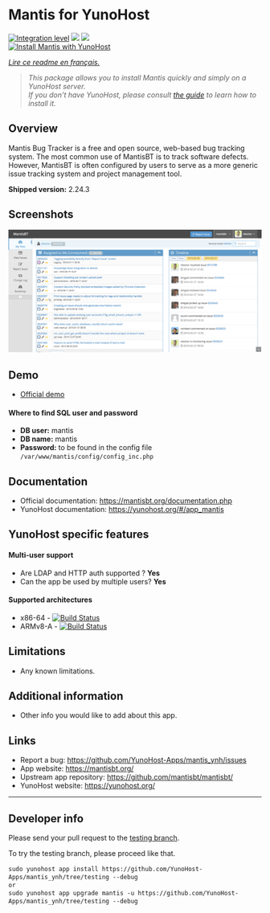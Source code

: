 # Mantis for YunoHost

[![Integration level](https://dash.yunohost.org/integration/mantis.svg)](https://dash.yunohost.org/appci/app/mantis) ![](https://ci-apps.yunohost.org/ci/badges/mantis.status.svg) ![](https://ci-apps.yunohost.org/ci/badges/mantis.maintain.svg)  
[![Install Mantis with YunoHost](https://install-app.yunohost.org/install-with-yunohost.svg)](https://install-app.yunohost.org/?app=mantis)

*[Lire ce readme en français.](./README_fr.md)*

> *This package allows you to install Mantis quickly and simply on a YunoHost server.  
If you don't have YunoHost, please consult [the guide](https://yunohost.org/#/install) to learn how to install it.*

## Overview

Mantis Bug Tracker is a free and open source, web-based bug tracking system. The most common use of MantisBT is to track software defects. However, MantisBT is often configured by users to serve as a more generic issue tracking system and project management tool.

**Shipped version:** 2.24.3

## Screenshots

![](https://github.com/mantisbt/mantisbt/blob/master/doc/modern_my_view.png)

## Demo

* [Official demo](https://mantisbt.org/bugs/my_view_page.php)

#### Where to find SQL user and password

- **DB user:** mantis
- **DB name:** mantis
- **Password:** to be found in the config file `/var/www/mantis/config/config_inc.php`

## Documentation

 * Official documentation: https://mantisbt.org/documentation.php
 * YunoHost documentation: https://yunohost.org/#/app_mantis

## YunoHost specific features

#### Multi-user support

* Are LDAP and HTTP auth supported ? **Yes**
* Can the app be used by multiple users? **Yes**

#### Supported architectures

* x86-64 - [![Build Status](https://ci-apps.yunohost.org/ci/logs/mantis%20%28Apps%29.svg)](https://ci-apps.yunohost.org/ci/apps/mantis/)
* ARMv8-A - [![Build Status](https://ci-apps-arm.yunohost.org/ci/logs/mantis%20%28Apps%29.svg)](https://ci-apps-arm.yunohost.org/ci/apps/mantis/)

## Limitations

* Any known limitations.

## Additional information

* Other info you would like to add about this app.

## Links

 * Report a bug: https://github.com/YunoHost-Apps/mantis_ynh/issues
 * App website: https://mantisbt.org/
 * Upstream app repository: https://github.com/mantisbt/mantisbt/
 * YunoHost website: https://yunohost.org/

---

## Developer info

Please send your pull request to the [testing branch](https://github.com/YunoHost-Apps/mantis_ynh/tree/testing).

To try the testing branch, please proceed like that.
```
sudo yunohost app install https://github.com/YunoHost-Apps/mantis_ynh/tree/testing --debug
or
sudo yunohost app upgrade mantis -u https://github.com/YunoHost-Apps/mantis_ynh/tree/testing --debug
```
